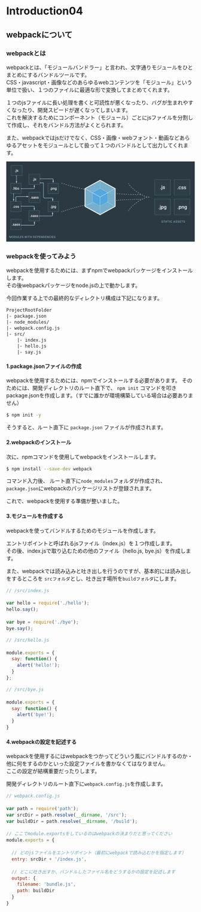 # Introduction04
## webpackについて

### webpackとは
webpackとは、「モジュールバンドラー」と言われ、文字通りモジュールをひとまとめにするバンドルツールです。<br>
CSS・javascript・画像などのあらゆるwebコンテンツを「モジュール」という単位で扱い、１つのファイルに最適な形で変換してまとめてくれます。

１つのjsファイルに長い処理を書くと可読性が悪くなったり、バグが生まれやすくなったり、開発スピードが遅くなってしまいます。<br>
これを解決するためにコンポーネント（モジュール）ごとにjsファイルを分割して作成し、それをバンドル方法がよくとられます。

また、webpackではjsだけでなく、CSS・画像・webフォント・動画などあらゆるアセットをモジュールとして扱って１つのバンドルとして出力してくれます。

![webpack](./img/webpack01.png)

### webpackを使ってみよう
webpackを使用するためには、まずnpmでwebpackパッケージをインストールします。<br>
その後webpackパッケージをnode.jsの上で動かします。

今回作業する上での最終的なディレクトリ構成は下記になります。

```
ProjectRootFolder
|- package.json
|- node_modules/
|- webpack.config.js
|- src/
    |- index.js
    |- hello.js
    |- say.js

```

#### 1.package.jsonファイルの作成
webpackを使用するためには、npmでインストールする必要があります。
そのためには、開発ディレクトリのルート直下で、 `npm init` コマンドを叩きpackage.jsonを作成します。（すでに誰かが環境構築している場合は必要ありません）

 ```bash
$ npm init -y
```

そうすると、ルート直下に `package.json` ファイルが作成されます。

#### 2.webpackのインストール
次に、npmコマンドを使用してwebpackをインストールします。

```bash
$ npm install --save-dev webpack
```

コマンド入力後、 ルート直下に`node_modules`フォルダが作成され、 `package.json`にwebpackのパッケージリストが登録されます。

これで、webpackを使用する準備が整いました。

#### 3.モジュールを作成する
webpackを使ってバンドルするためのモジュールを作成します。

エントリポイントと呼ばれるjsファイル（index.js）を１つ作成します。<br>
その後、index.jsで取り込むための他のファイル（hello.js, bye.js）を作成します。

また、webpackでは読み込みと吐き出しを行うのですが、基本的には読み出しをするところを `srcフォルダ`とし、吐き出す場所を`buildフォルダ`にします。


```js
// /src/index.js

var hello = require('./hello');
hello.say();

var bye = require('./bye');
bye.say();
```

```js
// /src/hello.js

module.exports = {
  say: function() {
    alert('hello!');
  }
};

```

```js
// /src/bye.js

module.exports = {
  say: function() {
    alert('bye!');
  }
}

```

#### 4.webpackの設定を記述する
webpackを使用するにはwebpackをつかってどういう風にバンドルするのか・他に何をするのかといった設定ファイルを書かなくてはなりません。<br>
ここの設定が結構重要だったりします。

開発ディレクトリのルート直下に`webpack.config.js`を作成します。

```js
// webpack.config.js

var path = require('path');
var srcDir = path.resolve(__dirname, '/src');
var buildDir = path.resolve(__dirname, '/build');

// ここでmodule.exportsをしているのはwebpackの決まりだと思ってください
module.exports = {
  
  // どのjsファイルをエントリポイント（最初にwebpackで読み込むかを指定します）
  entry: srcDir + '/index.js',
  
  // どこに吐き出すか、バンドルしたファイル名をどうするかの設定を記述します
  output: {
    filename: 'bundle.js',
    path: buildDir
  }
}

```


